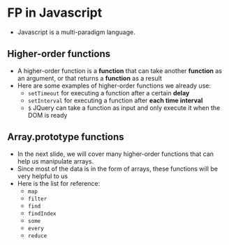 # FP in Javascript

* Javascript is a multi-paradigm language.

## Higher-order functions

* A higher-order function is a **function** that can take another **function** as an argument, or that returns a **function** as a result
* Here are some examples of higher-order functions we already use:
  * `setTimeout` for executing a function after a certain **delay**
  * `setInterval` for executing a function after **each time interval**
  * `$` JQuery can take a function as input and only execute it when the DOM is ready

## Array.prototype functions

* In the next slide, we will cover many higher-order functions that can help us manipulate arrays.
* Since most of the data is in the form of arrays, these functions will be very helpful to us
* Here is the list for reference:
  * `map`
  * `filter`
  * `find`
  * `findIndex`
  * `some`
  * `every`
  * `reduce`
